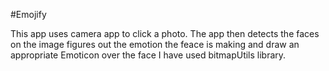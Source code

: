 #Emojify

This app uses camera app to click a photo. The app then detects the faces on the image figures out the emotion the feace is making and draw an appropriate Emoticon over the face
I have used bitmapUtils library.

